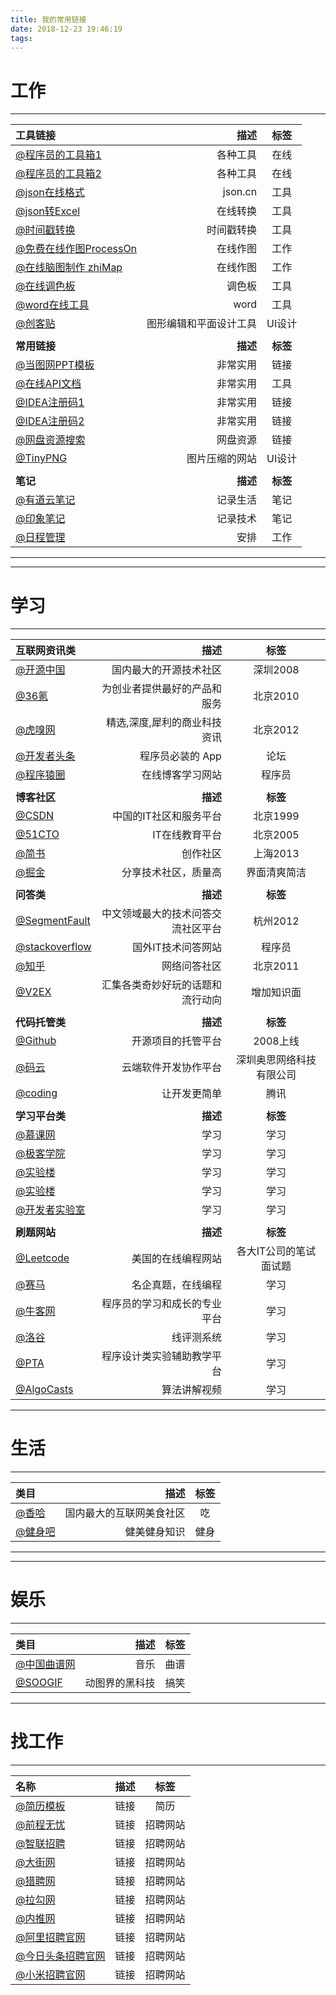 ```yaml
---
title: 我的常用链接
date: 2018-12-23 19:46:19
tags:
---
```


# 工作
---

| 工具链接      |    描述 | 标签  |
| :-------- | --------:| :--: |
| [@程序员的工具箱1](https://tool.lu/)  | 各种工具 |  在线  |  
| [@程序员的工具箱2](http://tool.oschina.net/)  | 各种工具 |  在线  |    
| [@json在线格式](https://www.json.cn)  | json.cn |  工具  |
| [@json转Excel](http://www.bejson.com/json/json2excel/)  | 在线转换 |  工具  |
| [@时间戳转换](https://tool.lu/timestamp/)  | 时间戳转换 |  工具  |
| [@免费在线作图ProcessOn](https://www.processon.com/)  | 在线作图 |  工作  |
| [@在线脑图制作 zhiMap](https://zhimap.com/home)  | 在线作图 |  工作  |
| [@在线调色板](http://tool.chinaz.com/Tools/OnlineColor.aspx)  | 调色板 |  工具  |
| [@word在线工具](https://smallpdf.com/cn/word-to-pdf/)  | word | 工具  |
| [@创客贴](https://www.chuangkit.com/)  | 图形编辑和平面设计工具 | UI设计  |
| []()      |         |         |  
| **常用链接**      |    **描述** | **标签**  |  
| [@当图网PPT模板](http://www.99ppt.com/)  | 非常实用 |  链接  |
| [@在线API文档](https://www.showdoc.cc/)  | 非常实用 |  工具  |
| [@IDEA注册码1](http://idea.lanyus.com/)  | 非常实用 |  链接  |
| [@IDEA注册码2](https://www.iteblog.com/idea/)  | 非常实用 |  链接  |
| [@网盘资源搜索](http://pansou.com/)  | 网盘资源 |  链接  |  
| [@TinyPNG](https://tinypng.com/)  | 图片压缩的网站 | UI设计  |
| []()      |         |         |  
| **笔记**      |    **描述** | **标签**  |  
| [@有道云笔记](https://note.youdao.com/web/#/file/recent/empty)  | 记录生活 |  笔记  |
| [@印象笔记](https://app.yinxiang.com/Login.action?targetUrl=%2FHome.action)  | 记录技术 |  笔记  |
| [@日程管理](https://www.kooteam.com/cal/home.htm)  | 安排 |  工作  |  
---

---
# 学习
---

| 互联网资讯类      |    描述 | 标签  |
| :-------- | --------:| :--: |
| [@开源中国](https://www.oschina.net/)  | 国内最大的开源技术社区 |  深圳2008  |
| [@36氪](https://www.36kr.com/)  | 为创业者提供最好的产品和服务 | 北京2010 |  
| [@虎嗅网](https://www.huxiu.com/)  | 精选,深度,犀利的商业科技资讯 |  北京2012  |
| [@开发者头条](https://toutiao.io/)  | 程序员必装的 App |  论坛  | 
| [@程序猿圈](https://www.cxyquan.com/)  | 在线博客学习网站 | 程序员  |   
| []()      |         |         |  
| **博客社区**      |    **描述** | **标签**  |
| [@CSDN](https://www.csdn.net/)  | 中国的IT社区和服务平台 |  北京1999  |
| [@51CTO](http://blog.51cto.com/)  | IT在线教育平台 | 北京2005  |   
| [@简书](https://www.jianshu.com/)  | 创作社区 |  上海2013  |
| [@掘金](https://juejin.im/)  | 分享技术社区，质量高 | 界面清爽简洁  |  
| []()      |         |         |  
| **问答类**      |    **描述** | **标签**  |
| [@SegmentFault](https://segmentfault.com/)  | 中文领域最大的技术问答交流社区平台 | 杭州2012  |  
| [@stackoverflow](https://stackoverflow.com/)  | 国外IT技术问答网站 | 程序员  |      
| [@知乎](http://www.zhihu.com/)  | 网络问答社区 | 北京2011  |      
| [@V2EX](https://www.v2ex.com/)  | 汇集各类奇妙好玩的话题和流行动向 |  增加知识面  |
| []()      |         |         |  
| **代码托管类**      |    **描述** | **标签**  |
| [@Github](https://github.com/)  | 开源项目的托管平台 |  2008上线  |
| [@码云](https://gitee.com)  | 云端软件开发协作平台 |  深圳奥思网络科技有限公司   |
| [@coding](https://coding.net/)  | 让开发更简单 |  腾讯   |
| []()      |         |         |  
| **学习平台类**      |    **描述** | **标签**  |
| [@慕课网](http://www.imooc.com/)  | 学习 |  学习  |
| [@极客学院](http://www.jikexueyuan.com/)  | 学习 |  学习  |
| [@实验楼](https://www.shiyanlou.com/)  | 学习 |  学习  |
| [@实验楼](https://www.shiyanlou.com/)  | 学习 |  学习  |
| [@开发者实验室](https://cloud.tencent.com/developer/labs?fromSource=gwzcw.235801.235801.235801)  | 学习 |  学习  |
| []()      |         |         |  
| **刷题网站**      |    **描述** | **标签**  |
| [@Leetcode](https://leetcode-cn.com/problemset/all/)  | 美国的在线编程网站 |  各大IT公司的笔试面试题  |
| [@赛马](http://www.acmcoder.com/index)  | 名企真题，在线编程 |  学习  |
| [@牛客网](https://www.nowcoder.com/ta/coding-interviews?page=1)  | 程序员的学习和成长的专业平台 |  学习  |
| [@洛谷](https://www.luogu.org/)  | 线评测系统 |  学习  |
| [@PTA](https://pintia.cn/problem-sets)  | 程序设计类实验辅助教学平台 |  学习  |
| [@AlgoCasts](https://algocasts.io/account)  | 算法讲解视频 |  学习  |




---
# 生活
---

| 类目      |    描述 | 标签  |
| :-------- | --------:| :--: |
| [@香哈](https://www.xiangha.com/)  | 国内最大的互联网美食社区 |  吃  |
| [@健身吧](https://www.jianshen8.com/plan.html)  | 健美健身知识 |  健身  |





---

---
# 娱乐
---

| 类目      |    描述 | 标签  |
| :-------- | --------:| :--: |
| [@中国曲谱网](http://www.qupu123.com/qiyue/jita/p217740.html)  | 音乐 |  曲谱  |
| [@SOOGIF](http://soogif.com/)  | 动图界的黑科技 |  搞笑  |

---


# 找工作
---

| 名称      |    描述 | 标签  |
| :-------- | --------:| :--: |
| [@简历模板](https://latexresu.me/generator/templates)  | 链接 |  简历  |  
| [@前程无忧](https://www.51job.com/)  | 链接 | 招聘网站  |  
| [@智联招聘](http://www.zhaopin.com/)  | 链接 | 招聘网站  |  
| [@大街网](http://www.dajie.com/)  | 链接 | 招聘网站  |  
| [@猎聘网](http://www.liepin.com/)  | 链接 | 招聘网站  |  
| [@拉勾网](http://www.lagou.com/)  | 链接 | 招聘网站  |  
| [@内推网](http://www.neitui.me/)  | 链接 | 招聘网站  |  
| [@阿里招聘官网](https://job.alibaba.com/zhaopin/index.htm)  | 链接 | 招聘网站  |  
| [@今日头条招聘官网](https://job.toutiao.com/campus/position)  | 链接 | 招聘网站  |  
| [@小米招聘官网](http://hr.xiaomi.com/)  | 链接 | 招聘网站  |  
